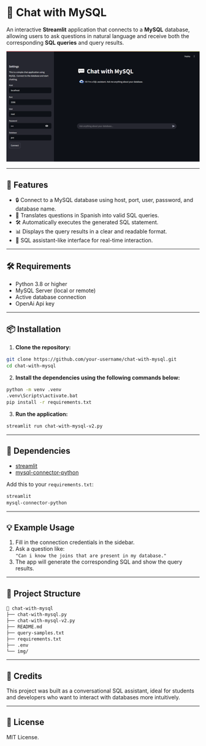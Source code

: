# 💬 Chat with MySQL

An interactive **Streamlit** application that connects to a **MySQL** database, allowing users to ask questions in natural language and receive both the corresponding **SQL queries** and query results.

![App Screenshot](img/Chat-with-MySQL-05-02-2025_04_31_PM.png)

---

## 🚀 Features

- 🔒 Connect to a MySQL database using host, port, user, password, and database name.
- 🧠 Translates questions in Spanish into valid SQL queries.
- 🛠 Automatically executes the generated SQL statement.
- 📊 Displays the query results in a clear and readable format.
- 🤖 SQL assistant-like interface for real-time interaction.

---

## 🛠️ Requirements

- Python 3.8 or higher
- MySQL Server (local or remote)
- Active database connection
- OpenAi Api key

---

## 📦 Installation

1. **Clone the repository:**

```bash
git clone https://github.com/your-username/chat-with-mysql.git
cd chat-with-mysql
```

2. **Install the dependencies using the following commands below:**

```bash
python -m venv .venv
.venv\Scripts\activate.bat
pip install -r requirements.txt
```

3. **Run the application:**

```bash
streamlit run chat-with-mysql-v2.py
```

---

## 🧪 Dependencies

- [streamlit](https://streamlit.io/)
- [mysql-connector-python](https://pypi.org/project/mysql-connector-python/)

Add this to your `requirements.txt`:

```txt
streamlit
mysql-connector-python
```

---

## 💡 Example Usage

1. Fill in the connection credentials in the sidebar.
2. Ask a question like:  
   `"Can i know the joins that are present in my database."`
3. The app will generate the corresponding SQL and show the query results.

---

## 📁 Project Structure

```
📁 chat-with-mysql
├── chat-with-mysql.py
├── chat-with-mysql-v2.py
├── README.md
├── query-samples.txt
├── requirements.txt
├── .env
└── img/
```

---

## 🤖 Credits

This project was built as a conversational SQL assistant, ideal for students and developers who want to interact with databases more intuitively.

---

## 📜 License

MIT License.
